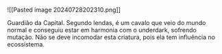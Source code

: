  ![[Pasted image 20240728202310.png]]
 
 
 Guardião da Capital. Segundo lendas, é um cavalo que veio do mundo normal e conseguiu estar em harmonia com o underdark, sofrendo mutação. Não se deve incomodar esta criatura, pois ela tem influência no ecossistema. 
